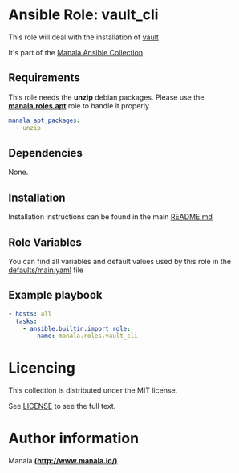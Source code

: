 # Ansible Role: vault_cli

This role will deal with the installation of [vault](https://www.vaultproject.io/downloads)

It's part of the [Manala Ansible Collection](https://galaxy.ansible.com/manala/roles).

## Requirements

This role needs the __unzip__ debian packages. Please use the [**manala.roles.apt**](../apt/) role to handle it properly.

```yaml
manala_apt_packages:
  - unzip
```

## Dependencies

None.

## Installation

Installation instructions can be found in the main [README.md](https://github.com/manala/ansible-roles/blob/master/README.md)

## Role Variables

You can find all variables and default values used by this role in the [defaults/main.yaml](./defaults/main.yaml) file

## Example playbook

```yaml
- hosts: all
  tasks:
    - ansible.builtin.import_role:
        name: manala.roles.vault_cli
```

# Licencing

This collection is distributed under the MIT license.

See [LICENSE](https://opensource.org/licenses/MIT) to see the full text.

# Author information

Manala [**(http://www.manala.io/)**](http://www.manala.io)
